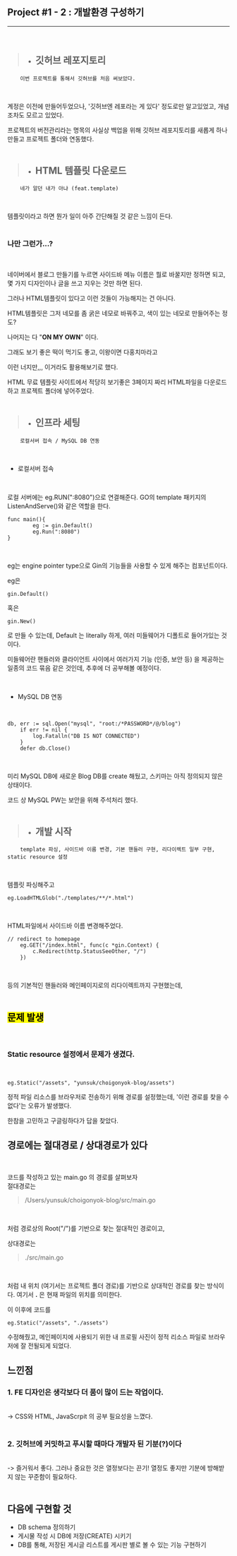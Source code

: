 <br>

## **Project #1 - 2 : 개발환경 구성하기**
---
<br>

>* ## 깃허브 레포지토리

        이번 프로젝트를 통해서 깃허브를 처음 써보았다.
<br>

계정은 이전에 만들어두었으나, '깃허브엔 레포라는 게 있다' 정도로만 알고있었고, 개념조차도 모르고 있었다.
<br>

프로젝트의 버전관리라는 명목의 사실상 백업을 위해 깃허브 레포지토리를 새롭게 하나 만들고
프로젝트 폴더와 연동했다.
<br><br>


>* ## HTML 템플릿 다운로드

        네가 알던 내가 아냐 (feat.template)
<br>

템플릿이라고 하면 뭔가 일이 아주 간단해질 것 같은 느낌이 든다. 
<br><br>

### **나만 그런가...?**

<br>

네이버에서 블로그 만들기를 누르면 사이드바 메뉴 이름은 뭘로 바꿀지만 정하면 되고, 몇 가지 디자인이나 글을 쓰고 지우는 것만 하면 된다.
<br>

그러나 HTML템플릿이 있다고 이런 것들이 가능해지는 건 아니다.
<br>

HTML템플릿은 그저 네모를 좀 굵은 네모로 바꿔주고, 색이 있는 네모로 만들어주는 정도? 
<br>

나머지는 다 "**ON MY OWN**" 이다.

그래도 보기 좋은 떡이 먹기도 좋고, 이왕이면 다홍치마라고
<br>

이런 너지만,,, 이거라도 활용해보기로 했다.

HTML 무료 템플릿 사이트에서 적당히 보기좋은 3페이지 짜리 HTML파일을 다운로드하고 프로젝트 폴더에 넣어주었다.
<br><br>


>* ## 인프라 세팅

        로컬서버 접속 / MySQL DB 연동
<br>

* 로컬서버 접속
<br>

로컬 서버에는 eg.RUN(":8080")으로 연결해준다.
GO의 template 패키지의 ListenAndServe()와 같은 역할을 한다.
<br>

```
func main(){
        eg := gin.Default()
        eg.Run(":8080")
}
```
<br>

eg는 engine pointer type으로 Gin의 기능들을 사용할 수 있게 해주는 컴포넌트이다.
<br>

eg은 
```
gin.Default()
```
혹은

```
gin.New()
```

로 만들 수 있는데, Default 는 literally 하게, 여러 미들웨어가 디폴트로 들어가있는 것이다.
<br>

미들웨어란 핸들러와 클라이언트 사이에서 여러가지 기능 (인증, 보안 등) 을 제공하는 일종의 코드 묶음 같은 것인데, 추후에 더 공부해볼 예정이다.
<br>

<br>

* MySQL DB 연동
<br>

```
db, err := sql.Open("mysql", "root:/*PASSWORD*/@/blog")
	if err != nil {
		log.Fatalln("DB IS NOT CONNECTED")
	}
	defer db.Close()
```
<br>

미리 MySQL DB에 새로운 Blog DB를 create 해뒀고, 스키마는 아직 정의되지 않은 상태이다.
<br>

코드 상 MySQL PW는 보안을 위해 주석처리 했다.
<br>
<br>

>* ## 개발 시작

        template 파싱, 사이드바 이름 변경, 기본 핸들러 구현, 리다이렉트 일부 구현, static resource 설정
<br>        

템플릿 파싱해주고
```
eg.LoadHTMLGlob("./templates/**/*.html")
```
<br>

HTML파일에서 사이드바 이름 변경해주었다.
<br>

```
// redirect to homepage
	eg.GET("/index.html", func(c *gin.Context) {
		c.Redirect(http.StatusSeeOther, "/")
	})
```
<br>

등의 기본적인 핸들러와 메인페이지로의 리다이렉트까지 구현했는데, 
<br><br>


## <mark>**문제 발생**</mark>
<br>

### **Static resource 설정에서 문제가 생겼다.**
<br>

```
eg.Static("/assets", "yunsuk/choigonyok-blog/assets")
```

정적 파일 리소스를 브라우저로 전송하기 위해 경로를 설정했는데, '이런 경로를 찾을 수 없다'는 오류가 발생했다.
<br>

한참을 고민하고 구글링하다가 답을 찾았다.
<br>

## **경로에는 절대경로 / 상대경로가 있다**
<br>

코드를 작성하고 있는 main.go 의 경로를 살펴보자
<br>
절대경로는 
> /Users/yunsuk/choigonyok-blog/src/main.go
<br>

처럼 경로상의 Root("/")를 기반으로 찾는 절대적인 경로이고,
<br>

상대경로는
> ./src/main.go
<br>

처럼 내 위치 (여기서는 프로젝트 폴더 경로)를 기반으로 상대적인 경로를 찾는 방식이다. 여기서 **.** 은 현재 파일의 위치를 의미한다.

이 이후에 코드를
```
eg.Static("/assets", "./assets")
```

수정해줬고, 메인페이지에 사용되기 위한 내 프로필 사진이 정적 리소스 파일로 브라우저에 잘 전될되게 되었다.
<br>

## 느낀점

### 1. FE 디자인은 생각보다 더 품이 많이 드는 작업이다. 
<br>
-> CSS와 HTML, JavaScrpit 의 공부 필요성을 느꼈다.
<br><br>

### 2. 깃허브에 커밋하고 푸시할 때마다 개발자 된 기분(?)이다
<br>
-> 즐거워서 좋다. 그러나 중요한 것은 열정보다는 끈기! 열정도 좋지만 기분에 방해받지 않는 꾸준함이 필요하다.    
<br><br>

## 다음에 구현할 것

* DB schema 정의하기
* 게시물 작성 시 DB에 저장(CREATE) 시키기
* DB를 통해, 저장된 게시글 리스트를 게시판 별로 볼 수 있는 기능 구현하기

